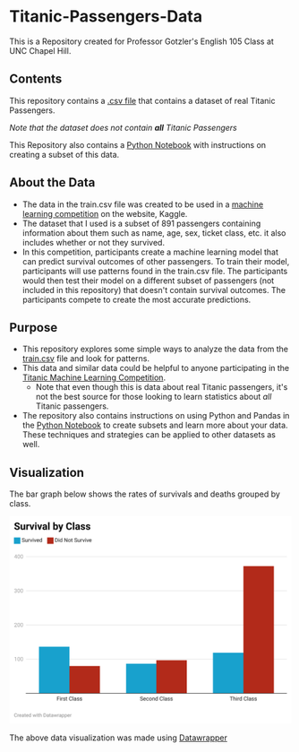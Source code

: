 # Titanic-Passengers-Data
This is a Repository created for Professor Gotzler's English 105 Class at UNC Chapel Hill.
## Contents
This repository contains a [.csv file](train.csv) that contains a dataset of real Titanic Passengers.

  *Note that the dataset does not contain **all** Titanic Passengers*
  
This Repository also contains a [Python Notebook](TitanicSurvival.ipynb) with instructions on creating a subset of this data.
## About the Data
- The data in the train.csv file was created to be used in a [machine learning competition](https://www.kaggle.com/competitions/titanic/overview) on the website, Kaggle. 
- The dataset that I used is a subset of 891 passengers containing information about them such as name, age, sex, ticket class, etc. it also includes whether or not they survived.
- In this competition, participants create a machine learning model that can predict survival outcomes of other passengers. To train their model, participants will use patterns found in the train.csv file. The participants would then test their model on a different subset of passengers (not included in this repository) that doesn't contain survival outcomes. The participants compete to create the most accurate predictions.
## Purpose
- This repository explores some simple ways to analyze the data from the [train.csv](train.csv) file and look for patterns.
- This data and similar data could be helpful to anyone participating in the [Titanic Machine Learning Competition](https://www.kaggle.com/competitions/titanic/overview).
  - Note that even though this is data about real Titanic passengers, it's not the best source for those looking to learn statistics about *all* Titanic passengers.
- The repository also contains instructions on using Python and Pandas in the [Python Notebook](TitanicSurvival.ipynb) to create subsets and learn more about your data. These techniques and strategies can be applied to other datasets as well.

## Visualization
The bar graph below shows the rates of survivals and deaths grouped by class.

![alt-text](survival-by-class.png)

The above data visualization was made using [Datawrapper](https://www.datawrapper.de/)
